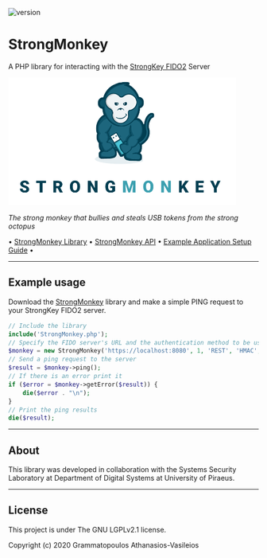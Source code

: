 ![version](https://img.shields.io/badge/StrongMonkey-v0.0.3--beta-green.svg)

# StrongMonkey

A PHP library for interacting with the [StrongKey FIDO2](https://github.com/StrongKey/fido2) Server

![strongmonkey-banner](strongmonkey-banner.png)

*The strong monkey that bullies and steals USB tokens from the strong octopus*

• [StrongMonkey Library](StrongMonkey.php) • [StrongMonkey API](docs/library_api.md) • [Example Application Setup Guide](docs/setup_guide.md) •

---
## Example usage

Download the [StrongMonkey](StrongMonkey.php) library and make a simple PING request to your StrongKey FIDO2 server.

```php
// Include the library
include('StrongMonkey.php');
// Specify the FIDO server's URL and the authentication method to be used
$monkey = new StrongMonkey('https://localhost:8080', 1, 'REST', 'HMAC', '162a5684336fa6e7', '7edd81de1baab6ebcc76ebe3e38f41f4');
// Send a ping request to the server
$result = $monkey->ping();
// If there is an error print it
if ($error = $monkey->getError($result)) {
	die($error . "\n");
}
// Print the ping results
die($result);
```

---
## About
This library was developed in collaboration with the Systems Security Laboratory at Department of Digital Systems at University of Piraeus.

---
## License
This project is under The GNU LGPLv2.1 license.

Copyright (c) 2020 Grammatopoulos Athanasios-Vasileios
